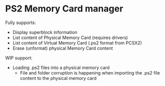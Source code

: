 # PS2 Memory Card manager
Fully supports:
* Display superblock information
* List content of Physical Memory Card (requires drivers)
* List content of Virtual Memory Card (.ps2 format from PCSX2)
* Erase (unformat) physical Memory Card content

WIP support:
* Loading .ps2 files into a physical memory card
  * File and folder corruption is happening when importing the .ps2 file content to the physical memory card
